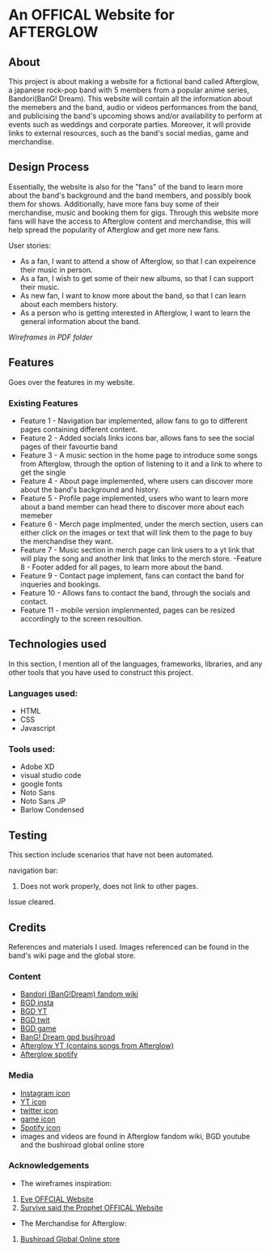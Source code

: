 # An OFFICAL Website for AFTERGLOW
## About

 This project is about making a website for a fictional band called Afterglow, a japanese rock-pop band with 5 members from a popular anime series, Bandori(BanG! Dream). 
 This website will contain all the information about the memebers and the band, audio or videos performances from the band, and publicising the band's upcoming shows and/or availability to perform at events such as weddings and corporate parties. Moreover, it will provide links to external resources, such as the band's social medias, game and merchandise.


## Design Process

Essentially, the website is also for the "fans" of the band to learn more about the band's background and the band members, and possibly book them for shows. Additionally, have more fans buy some of their merchandise, music and booking them for gigs. Through this website more fans will have the access to Afterglow content and merchandise, this will help spread the popularity of Afterglow and get more new fans.

User stories:
- As a fan, I want to attend a show of Afterglow, so that I can expeirence their music in person.
- As a fan, I wish to get some of their new albums, so that I can support their music.
- As new fan, I want to know more about the band, so that I can learn about each members history.
- As a person who is getting interested in Afterglow, I want to learn the general information about the band.

*Wireframes in PDF folder*

## Features

Goes over the features in my website.

 ### Existing Features
 - Feature 1 - Navigation bar implemented, allow fans to go to different pages containing different content.
 - Feature 2 - Added socials links icons bar, allows fans to see the social pages of their favourtie band
 - Feature 3 - A music section in the home page to introduce some songs from Afterglow, through the option of listening to it and a link to where to get the single
 - Feature 4 - About page implemented, where users can discover more about the band's background and history.
 - Feature 5 - Profile page implemented, users who want to learn more about a band member can head there to discover more about each memeber
 - Feature 6 - Merch page implmented, under the merch section, users can either click on the images or text that will link them to the page to buy the merchandise they want.
 - Feature 7 - Music section in merch page can link users to a yt link that will play the song and another link that links to the merch store. 
 -Feature 8 - Footer added for all pages, to learn more about the band.
 - Feature 9 - Contact page implement, fans can contact the band for inqueries and bookings.
 - Feature 10 - Allows fans to contact the band, through the socials and contact.
 - Feature 11 - mobile version implenmented, pages can be resized accordingly to the screen resoultion.


## Technologies used

In this section, I mention all of the languages, frameworks, libraries, and any other tools that you have used to construct this project. 

 ### Languages used:
- HTML
- CSS
- Javascript
 ### Tools used:
- Adobe XD
- visual studio code
- google fonts
 - Noto Sans
 - Noto Sans JP
 - Barlow Condensed

## Testing
 This section include scenarios that have not been automated.

 navigation bar:
 1. Does not work properly, does not link to other pages.

 Issue cleared.

## Credits
 References and materials I used. Images referenced can be found in the band's wiki page and the global store.

 ### Content
  - [Bandori (BanG!Dream) fandom wiki](https://bandori.fandom.com/wiki/Afterglow)
  - [BGD insta](https://www.instagram.com/bang_dream_official_/)
  - [BGD YT](https://www.youtube.com/@BanGDreamGirlsBandParty)
  - [BGD twit](https://twitter.com/bang_dream_gbp)
  - [BGD game](https://play.google.com/store/apps/details?id=com.bushiroad.en.bangdreamgbp&gl=US&pli=1)
  - [BanG! Dream gpd busihroad](https://bang-dream-gbp-en.bushiroad.com)
  - [Afterglow YT (contains songs from Afterglow)](https://www.youtube.com/channel/UCmmb21SgNEyCFW0ZzG-kWvg)
  - [Afterglow spotify](https://open.spotify.com/artist/4Gahj9N72kVKOBZbKMu0OI)
 ### Media
  - [Instagram icon](https://cdn-icons-png.flaticon.com/512/2111/2111679.png)
  - [YT icon](https://cdn-icons-png.flaticon.com/512/1077/1077046.png)
  - [twitter icon](https://cdn-icons-png.flaticon.com/512/2111/2111819.png)
  - [game icon](https://cdn-icons-png.flaticon.com/512/726/726859.png)
  - [Spotify icon](https://cdn-icons-png.flaticon.com/512/2111/2111805.png)
  - images and videos are found in Afterglow fandom wiki, BGD youtube and the bushiroad global online store
 ### Acknowledgements 
  - The wireframes inspiration:
   1. [Eve OFFCIAL Website](https://eveofficial.com/)
   2. [Survive said the Prophet OFFICAL Website](https://survivesaidtheprophet.com/)
  - The Merchandise for Afterglow:
   1. [Bushiroad Global Online store](https://bushiroad-global-online-store.myshopify.com/collections/afterglow)